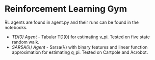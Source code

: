 # Reinforcement Learning Gym

RL agents are found in agent.py and their runs can be found in the notebooks.

* *TD(0) Agent* - Tabular TD(0) for estimating v_pi. Tested on five state random walk.
* *SARSA(λ) Agent* - Sarsa(λ) with binary features and linear function approximation for estimating q_pi. Tested on Cartpole and Acrobot.
